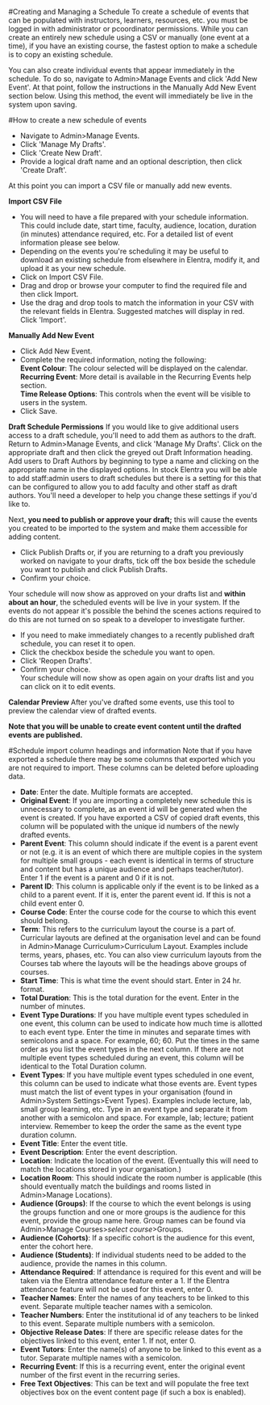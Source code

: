 #Creating and Managing a Schedule
To create a schedule of events that can be populated with instructors, learners, resources, etc. you must be logged in with administrator or pcoordinator permissions.  While you can create an entirely new schedule using a CSV or manually (one event at a time), if you have an existing course, the fastest option to make a schedule is to copy an existing schedule.  

You can also create individual events that appear immediately in the schedule.  To do so, navigate to Admin>Manage Events and click 'Add New Event'. At that point, follow the instructions in the Manually Add New Event section below.  Using this method, the event will immediately be live in the system upon saving.

#How to create a new schedule of events
* Navigate to Admin>Manage Events.
* Click 'Manage My Drafts'.
* Click 'Create New Draft'.
* Provide a logical draft name and an optional description, then click 'Create Draft'.

At this point you can import a CSV file or manually add new events.  

**Import CSV File**  

* You will need to have a file prepared with your schedule information.  This could include date, start time, faculty, audience, location, duration (in minutes) attendance required, etc.  For a detailed list of event information please see below.  
* Depending on the events you're scheduling it may be useful to download an existing schedule from elsewhere in Elentra, modify it, and upload it as your new schedule.  
* Click on Import CSV File.  
* Drag and drop or browse your computer to find the required file and then click Import.  
* Use the drag and drop tools to match the information in your CSV with the relevant fields in Elentra.  Suggested matches will display in red. Click 'Import'.

**Manually Add New Event**  

* Click Add New Event.  
* Complete the required information, noting the following:  
**Event Colour**: The colour selected will be displayed on the calendar.  
**Recurring Event**: More detail is available in the Recurring Events help section.  
**Time Release Options**: This controls when the event will be visible to users in the system.  
* Click Save.  

**Draft Schedule Permissions**
If you would like to give additional users access to a draft schedule, you'll need to add them as authors to the draft. Return to Admin>Manage Events, and click 'Manage My Drafts'. Click on the appropriate draft and then click the greyed out Draft Information heading. Add users to Draft Authors by beginning to type a name and clicking on the appropriate name in the displayed options. In stock Elentra you will be able to add staff:admin users to draft schedules but there is a setting for this that can be configured to allow you to add faculty and other staff as draft authors. You'll need a developer to help you change these settings if you'd like to.

Next, **you need to publish or approve your draft;** this will cause the events you created to be imported to the system and make them accessible for adding content.  

* Click Publish Drafts or, if you are returning to a draft you previously worked on navigate to your drafts, tick off the box beside the schedule you want to publish and click Publish Drafts.  
* Confirm your choice.  

Your schedule will now show as approved on your drafts list and **within about an hour**, the scheduled events will be live in your system.  If the events do not appear it's possible the behind the scenes actions required to do this are not turned on so speak to a developer to investigate further.

* If you need to make immediately changes to a recently published draft schedule, you can reset it to open.  
* Click the checkbox beside the schedule you want to open.  
* Click 'Reopen Drafts'.  
* Confirm your choice.  
Your schedule will now show as open again on your drafts list and you can click on it to edit events.

**Calendar Preview**
After you've drafted some events, use this tool to preview the calendar view of drafted events.

**Note that you will be unable to create event content until the drafted events are published.**

#Schedule import column headings and information
Note that if you have exported a schedule there may be some columns that exported which you are not required to import.  These columns can be deleted before uploading data.

* **Date**: Enter the date.  Multiple formats are accepted.  
* **Original Event**: If you are importing a completely new schedule this is unnecessary to complete, as an event id will be generated when the event is created.  If you have exported a CSV of copied draft events, this column will be populated with the unique id numbers of the newly drafted events.  
* **Parent Event**: This column should indicate if the event is a parent event or not (e.g. it is an event of which there are multiple copies in the system for multiple small groups - each event is identical in terms of structure and content but has a unique audience and perhaps teacher/tutor).  Enter 1 if the event is a parent and 0 if it is not.
* **Parent ID**: This column is applicable only if the event is to be linked as a child to a parent event.  If it is, enter the parent event id.  If this is not a child event enter 0.
* **Course Code**: Enter the course code for the course to which this event should belong.
* **Term**: This refers to the curriculum layout the course is a part of.  Curricular layouts are defined at the organisation level and can be found in Admin>Manage Curriculum>Curriculum Layout.  Examples include terms, years, phases, etc.  You can also view curriculum layouts from the Courses tab where the layouts will be the headings above groups of courses.
* **Start Time**: This is what time the event should start.  Enter in 24 hr. format.
* **Total Duration**: This is the total duration for the event. Enter in the number of minutes.
* **Event Type Durations**: If you have multiple event types scheduled in one event, this column can be used to indicate how much time is allotted to each event type.  Enter the time in minutes and separate times with semicolons and a space.  For example, 60; 60.  Put the times in the same order as you list the event types in the next column.  If there are not multiple event types scheduled during an event, this column will be identical to the Total Duration column.
* **Event Types**: If you have multiple event types scheduled in one event, this column can be used to indicate what those events are.  Event types must match the list of event types in your organisation (found in Admin>System Settings>Event Types).  Examples include lecture, lab, small group learning, etc.  Type in an event type and separate it from another with a semicolon and space.  For example, lab; lecture; patient interview. Remember to keep the order the same as the event type duration column.
* **Event Title**: Enter the event title.
* **Event Description**: Enter the event description.
* **Location**: Indicate the location of the event.  (Eventually this will need to match the locations stored in your organisation.)
* **Location Room**: This should indicate the room number is applicable (this should eventually match the buildings and rooms listed in Admin>Manage Locations).
* **Audience (Groups)**: If the course to which the event belongs is using the groups function and one or more groups is the audience for this event, provide the group name here.  Group names can be found via Admin>Manage Courses>*select course*>Groups.
* **Audience (Cohorts)**: If a specific cohort is the audience for this event, enter the cohort here.
* **Audience (Students)**: If individual students need to be added to the audience, provide the names in this column.
* **Attendance Required**: If attendance is required for this event and will be taken via the Elentra attendance feature enter a 1.  If the Elentra attendance feature will not be used for this event, enter 0.
* **Teacher Names**: Enter the names of any teachers to be linked to this event.  Separate multiple teacher names with a semicolon.
* **Teacher Numbers**: Enter the institutional id of any teachers to be linked to this event.  Separate multiple numbers with a semicolon.
* **Objective Release Dates**: If there are specific release dates for the objectives linked to this event, enter 1.  If not, enter 0.
* **Event Tutors**: Enter the name(s) of anyone to be linked to this event as a tutor. Separate multiple names with a semicolon.
* **Recurring Event**:  If this is a recurring event, enter the original event number of the first event in the recurring series.
* **Free Text Objectives**: This can be text and will populate the free text objectives box on the event content page (if such a box is enabled).

